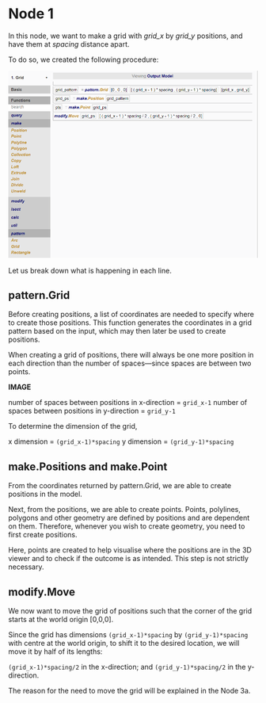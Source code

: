 # Node 1

In this node, we want to make a grid with *grid_x* by *grid_y* positions, and have them at *spacing* distance apart. 

To do so, we created the following procedure:

![Procedure](./imgs/6.2.2-node1-procedure.png)

Let us break down what is happening in each line. 

## pattern.Grid

Before creating positions, a list of coordinates are needed to specify where to create those positions. This function generates the coordinates in a grid pattern based on the input, which may then later be used to create positions.

When creating a grid of positions, there will always be one more position in each direction than the number of spaces—since spaces are between two points. 

**IMAGE**

number of spaces between positions in x-direction = `grid_x-1`
number of spaces between positions in y-direction = `grid_y-1`

To determine the dimension of the grid, 

x dimension = `(grid_x-1)*spacing`
y dimension = `(grid_y-1)*spacing`

## make.Positions and make.Point

From the coordinates returned by pattern.Grid, we are able to create positions in the model. 

Next, from the positions, we are able to create points. Points, polylines, polygons and other geometry are defined by positions and are dependent on them. Therefore, whenever you wish to create geometry, you need to first create positions. 

Here, points are created to help visualise where the positions are in the 3D viewer and to check if the outcome is as intended. This step is not strictly necessary. 

## modify.Move

We now want to move the grid of positions such that the corner of the grid starts at the world origin [0,0,0]. 

Since the grid has dimensions `(grid_x-1)*spacing` by `(grid_y-1)*spacing` with centre at the world origin, to shift it to the desired location, we will move it by half of its lengths:

`(grid_x-1)*spacing/2` in the x-direction; and
`(grid_y-1)*spacing/2` in the y-direction. 

The reason for the need to move the grid will be explained in the Node 3a. 